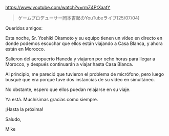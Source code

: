 https://www.youtube.com/watch?v=rmZ4PtXaatY

> ゲームプロデューサー岡本吉起のYouTubeライブ(25/07/04)

Queridos amigos:

Esta noche, Sr. Yoshiki Okamoto y su equipo tienen un vídeo en directo en donde podemos escuchar que ellos están viajando a Casa Blanca, y ahora están en Morocco.

Salieron del aeropuerto Haneda y viajaron por ocho horas para llegar a Morocco, y después continuarán a viajar hasta Casa Blanca.

Al principio, me pareció que tuvieron el problema de micrófono, pero luego busqué que era porque tuve dos instancias de su vídeo en simultáneo.

No obstante, espero que ellos puedan relajarse en su viaje.

Ya está. Muchísimas gracias como siempre.

¡Hasta la próxima!

Saludo,

Mike
